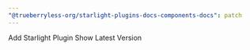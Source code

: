 ```yaml
---
"@trueberryless-org/starlight-plugins-docs-components-docs": patch
---
```


Add Starlight Plugin Show Latest Version

